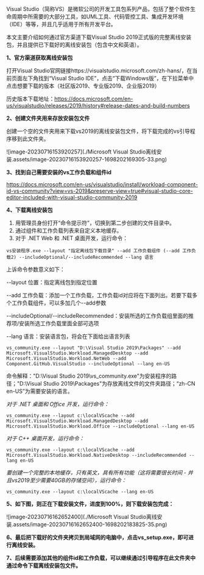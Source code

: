 Visual Studio（简称VS）是微软公司的开发工具包系列产品，包括了整个软件生命周期中所需要的大部分工具，如UML工具、代码管控工具、集成开发环境（IDE）等等，并且几乎适用于所有开发平台。

本文主要介绍如何通过官方渠道下载Visual Studio 2019正式版的完整离线安装包，并且提供已下载好的离线安装包（包含中文和英语）。

**1、官方渠道获取离线安装包**

打开Visual Studio官网链接https://visualstudio.microsoft.com/zh-hans/，在当前页面左下角找到“Visual Studio IDE”，点击“下载Windows版”，在下拉菜单中点击想要下载的版本（社区版2019、专业版2019、企业版2019）

历史版本下载地址：https://docs.microsoft.com/en-us/visualstudio/releases/2019/history#release-dates-and-build-numbers

**2、创建文件夹用来存放安装包文件**

创建一个空的文件夹用来下载vs2019的离线安装包文件，将下载完成的vs引导程序移到此文件夹。

![image-20230716153920257](./Microsoft Visual Studio离线安装.assets/image-20230716153920257-1698202169305-33.png)

**3、找到自己需要安装的vs工作负载和组件id**

https://docs.microsoft.com/en-us/visualstudio/install/workload-component-id-vs-community?view=vs-2019&preserve-view=true#visual-studio-core-editor-included-with-visual-studio-community-2019

**4、下载离线安装包**

1. 用管理员身份打开“命令提示符”，切换到第二步创建的文件目录中。
2. 通过组件和工作负载列表来自定义本地缓存。
3. 对于 .NET Web 和 .NET 桌面开发，运行命令：

```
vs安装程序.exe --layout "指定离线包下载目录" --add 工作负载组件 (--add 工作负载2) --includeOptional/--includeRecommended --lang 语言
```

上诉命令参数意义如下：

--layout 位置：指定离线包到指定位置

--add 工作负载：添加一个工作负载，工作负载id对应将在下面列出。若要下载多个工作负载组件，可以多加几个--add参数

--includeOptional/--includeRecommended：安装所选的工作负载组里面的推荐项/安装所选工作负载里面全部可选项

--lang 语言：安装语言包，将会在下面给出语言列表

```
vs_community.exe --layout "D:\Visual Studio 2019\Packages" --add Microsoft.VisualStudio.Workload.ManagedDesktop --add Microsoft.VisualStudio.Workload.NetWeb --add Component.GitHub.VisualStudio --includeOptional --lang en-US
```

命令解释："D:\Visual Studio 2019\vs_community.exe"为安装程序的路径；"D:\Visual Studio 2019\Packages"为存放离线文件的文件夹路径；“zh-CN en-US”为需要安装的语言。

*对于 .NET 桌面和 Office 开发，运行命令：*

```
vs_community.exe --layout c:\localVScache --add Microsoft.VisualStudio.Workload.ManagedDesktop --add Microsoft.VisualStudio.Workload.Office --includeOptional --lang en-US
```

*对于 C++ 桌面开发，运行命令：*

```
vs_community.exe --layout c:\localVScache --add Microsoft.VisualStudio.Workload.NativeDesktop --includeRecommended --lang en-US
```

*要创建一个完整的本地缓存，只有英文，具有所有功能（这将需要很长时间 - 并且vs2019至少需要40GB的存储空间），运行命令：*

```
vs_community.exe --layout c:\localVScache --lang en-US
```

**5、如下图，则正在下载安装文件，进度到100%，则下载安装包完成：**

![image-20230716162652400](./Microsoft Visual Studio离线安装.assets/image-20230716162652400-1698202183825-35.png)

**6、最后把下载好的文件夹拷贝到局域网的电脑中，点击vs_setup.exe，即可进行离线安装。**

**7、后续需要添加其他的组件id和工作负载，可以继续通过引导程序在此文件夹中通过命令下载离线安装包文件。**
